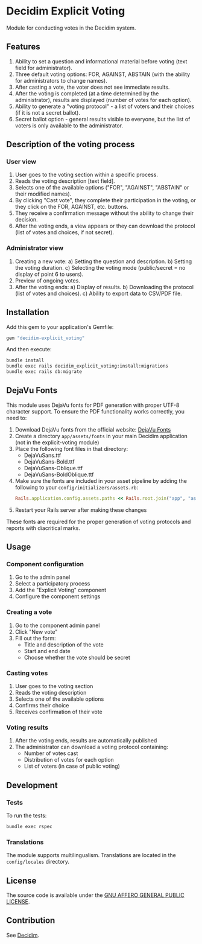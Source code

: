# Decidim Explicit Voting

Module for conducting votes in the Decidim system.

## Features

1. Ability to set a question and informational material before voting (text field for administrator).
2. Three default voting options: FOR, AGAINST, ABSTAIN (with the ability for administrators to change names).
3. After casting a vote, the voter does not see immediate results.
4. After the voting is completed (at a time determined by the administrator), results are displayed (number of votes for each option).
5. Ability to generate a "voting protocol" - a list of voters and their choices (if it is not a secret ballot).
6. Secret ballot option - general results visible to everyone, but the list of voters is only available to the administrator.

## Description of the voting process

### User view

1. User goes to the voting section within a specific process.
2. Reads the voting description [text field].
3. Selects one of the available options ("FOR", "AGAINST", "ABSTAIN" or their modified names).
4. By clicking "Cast vote", they complete their participation in the voting, or they click on the FOR, AGAINST, etc. buttons.
5. They receive a confirmation message without the ability to change their decision.
6. After the voting ends, a view appears or they can download the protocol (list of votes and choices, if not secret).

### Administrator view

1. Creating a new vote:
   a) Setting the question and description.
   b) Setting the voting duration.
   c) Selecting the voting mode (public/secret = no display of point 6 to users).
2. Preview of ongoing votes.
3. After the voting ends:
   a) Display of results.
   b) Downloading the protocol (list of votes and choices).
   c) Ability to export data to CSV/PDF file.

## Installation

Add this gem to your application's Gemfile:

```ruby
gem "decidim-explicit_voting"
```

And then execute:

```bash
bundle install
bundle exec rails decidim_explicit_voting:install:migrations
bundle exec rails db:migrate
```

## DejaVu Fonts

This module uses DejaVu fonts for PDF generation with proper UTF-8 character support. To ensure the PDF functionality works correctly, you need to:

1. Download DejaVu fonts from the official website: [DejaVu Fonts](https://dejavu-fonts.github.io/)
2. Create a directory `app/assets/fonts` in your main Decidim application (not in the explicit-voting module)
3. Place the following font files in that directory:
   - DejaVuSans.ttf
   - DejaVuSans-Bold.ttf
   - DejaVuSans-Oblique.ttf
   - DejaVuSans-BoldOblique.ttf
4. Make sure the fonts are included in your asset pipeline by adding the following to your `config/initializers/assets.rb`:
   ```ruby
   Rails.application.config.assets.paths << Rails.root.join("app", "assets", "fonts")
   ```
5. Restart your Rails server after making these changes

These fonts are required for the proper generation of voting protocols and reports with diacritical marks.

## Usage

### Component configuration

1. Go to the admin panel
2. Select a participatory process
3. Add the "Explicit Voting" component
4. Configure the component settings

### Creating a vote

1. Go to the component admin panel
2. Click "New vote"
3. Fill out the form:
   - Title and description of the vote
   - Start and end date
   - Choose whether the vote should be secret

### Casting votes

1. User goes to the voting section
2. Reads the voting description
3. Selects one of the available options
4. Confirms their choice
5. Receives confirmation of their vote

### Voting results

1. After the voting ends, results are automatically published
2. The administrator can download a voting protocol containing:
   - Number of votes cast
   - Distribution of votes for each option
   - List of voters (in case of public voting)

## Development

### Tests

To run the tests:

```bash
bundle exec rspec
```

### Translations

The module supports multilingualism. Translations are located in the `config/locales` directory.

## License

The source code is available under the [GNU AFFERO GENERAL PUBLIC LICENSE](LICENSE-AGPLv3.txt).

## Contribution

See [Decidim](https://github.com/decidim/decidim). 